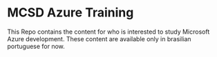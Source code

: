 # MCSD Azure Training
This Repo contains the content for who is interested to study Microsoft Azure development. These content are available only in brasilian portuguese for now.

